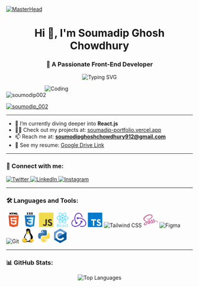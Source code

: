 [![MasterHead](https://camo.githubusercontent.com/e25d173d73b3b9ea132e4b1ad6ac45ce715bd826e6b6947010d05c24e91fd125/68747470733a2f2f7777772e61726b61736f667477617265732e636f6d2f626c6f672f77702d636f6e74656e742f75706c6f6164732f323032312f30312f6865616465725f62616e6e65722d322e6a7067)](https://rishavchanda.io)

<h1 align="center">Hi 👋, I'm Soumadip Ghosh Chowdhury</h1>
<h3 align="center">🚀 A Passionate Front-End Developer</h3>

<p align="center">
  <img src="https://readme-typing-svg.demolab.com?font=Fira+Code&size=22&pause=1000&color=F7B93E&center=true&width=435&lines=Turning+coffee+into+code;Bringing+ideas+to+life+on+the+web;React+enthusiast+%E2%9D%A4%EF%B8%8F" alt="Typing SVG" />
</p>

<img align="right" alt="Coding" width="400" src="https://i.pinimg.com/originals/f1/e7/34/f1e734f9cade86fe737a9aa404ad5677.gif">

<p align="left">
  <img src="https://komarev.com/ghpvc/?username=soumodip002&label=Profile%20views&color=0e75b6&style=flat" alt="soumodip002" />
</p>

<p align="left">
  <a href="https://twitter.com/soumodip_002" target="_blank">
    <img src="https://img.shields.io/twitter/follow/soumodip_002?logo=twitter&style=for-the-badge" alt="soumodip_002" />
  </a>
</p>

---

- 🌱 I’m currently diving deeper into **React.js**
- 👨‍💻 Check out my projects at: [soumadip-portfolio.vercel.app](https://soumadip-portfolio.vercel.app/)
- 📫 Reach me at: **soumodipghoshchowdhury912@gmail.com**
- 📄 See my resume: [Google Drive Link](https://drive.google.com/file/d/1PcIYBJeQHstKVvKn9MlT9xx2CGsK18f0/view?usp=drive_link)

---

### 🔗 Connect with me:

<p align="left">
  <a href="https://twitter.com/soumodip_002" target="blank">
    <img src="https://img.icons8.com/color/48/000000/twitter--v1.png" alt="Twitter"/>
  </a>
  <a href="https://linkedin.com/in/soumadip-ghosh-chowdhury-5b9787112/" target="blank">
    <img src="https://img.icons8.com/color/48/000000/linkedin.png" alt="LinkedIn"/>
  </a>
  <a href="https://instagram.com/soumodip_bittu" target="blank">
    <img src="https://img.icons8.com/color/48/000000/instagram-new--v1.png" alt="Instagram"/>
  </a>
</p>

---

### 🛠️ Languages and Tools:

<p align="left">
  <img src="https://raw.githubusercontent.com/devicons/devicon/master/icons/html5/html5-original-wordmark.svg" alt="HTML5" width="40" height="40"/>
  <img src="https://raw.githubusercontent.com/devicons/devicon/master/icons/css3/css3-original-wordmark.svg" alt="CSS3" width="40" height="40"/>
  <img src="https://raw.githubusercontent.com/devicons/devicon/master/icons/javascript/javascript-original.svg" alt="JavaScript" width="40" height="40"/>
  <img src="https://raw.githubusercontent.com/devicons/devicon/master/icons/react/react-original-wordmark.svg" alt="React" width="40" height="40"/>
  <img src="https://raw.githubusercontent.com/devicons/devicon/master/icons/redux/redux-original.svg" alt="Redux" width="40" height="40"/>
  <img src="https://raw.githubusercontent.com/devicons/devicon/master/icons/typescript/typescript-original.svg" alt="TypeScript" width="40" height="40"/>
  <img src="https://www.vectorlogo.zone/logos/tailwindcss/tailwindcss-icon.svg" alt="Tailwind CSS" width="40" height="40"/>
  <img src="https://raw.githubusercontent.com/devicons/devicon/master/icons/sass/sass-original.svg" alt="SASS" width="40" height="40"/>
  <img src="https://www.vectorlogo.zone/logos/figma/figma-icon.svg" alt="Figma" width="40" height="40"/>
  <img src="https://www.vectorlogo.zone/logos/git-scm/git-scm-icon.svg" alt="Git" width="40" height="40"/>
  <img src="https://raw.githubusercontent.com/devicons/devicon/master/icons/linux/linux-original.svg" alt="Linux" width="40" height="40"/>
  <img src="https://raw.githubusercontent.com/devicons/devicon/master/icons/python/python-original.svg" alt="Python" width="40" height="40"/>
  <img src="https://raw.githubusercontent.com/devicons/devicon/master/icons/c/c-original.svg" alt="C Programming" width="40" height="40"/>
</p>

---

### 📊 GitHub Stats:

<p align="center">
  <img src="https://github-readme-stats.vercel.app/api/top-langs?username=soumodip002&show_icons=true&locale=en&layout=compact&theme=tokyonight" alt="Top Languages" />
</p>
